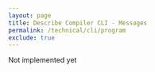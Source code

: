 ```yaml
---
layout: page
title: Describe Compiler CLI - Messages
permalink: /technical/cli/program
exclude: true
---
```

Not implemented yet